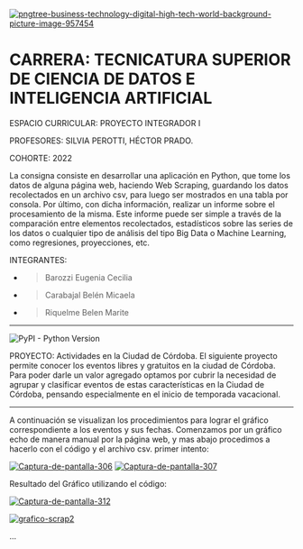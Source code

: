 <a href='https://postimages.org/' target='_blank'><img src='https://i.postimg.cc/L5VVxXrN/pngtree-business-technology-digital-high-tech-world-background-picture-image-957454.png' border='0' alt='pngtree-business-technology-digital-high-tech-world-background-picture-image-957454'/></a>

<h1>CARRERA: TECNICATURA SUPERIOR DE CIENCIA DE DATOS E INTELIGENCIA ARTIFICIAL</h1>

ESPACIO CURRICULAR: PROYECTO INTEGRADOR I

PROFESORES: SILVIA PEROTTI, HÉCTOR PRADO.

COHORTE: 2022
 

La consigna consiste en desarrollar una aplicación en Python, que tome los datos de
alguna página web, haciendo Web Scraping, guardando los datos recolectados en un
archivo csv, para luego ser mostrados en una tabla por consola.
Por último, con dicha información, realizar un informe sobre el procesamiento de la
misma. Este informe puede ser simple a través de la comparación entre elementos
recolectados, estadísticos sobre las series de los datos o cualquier tipo de análisis del
tipo Big Data o Machine Learning, como regresiones, proyecciones, etc.

INTEGRANTES:

* > Barozzi Eugenia Cecilia

* > Carabajal Belén Micaela

* > Riquelme Belen Marite

---

![PyPI - Python Version](https://img.shields.io/pypi/pyversions/3?color=%233776AB&style=for-the-badge)


PROYECTO: Actividades en la Ciudad de Córdoba. 
El siguiente proyecto permite conocer los eventos libres y gratuitos en la ciudad de Córdoba. Para poder darle un valor agregado optamos por cubrir la necesidad de agrupar y clasificar eventos de estas características en la Ciudad de Córdoba, pensando especialmente en el inicio de temporada vacacional.

---

A continuación se visualizan los procedimientos para lograr el gráfico correspondiente a los eventos y sus fechas. Comenzamos por un gráfico echo de manera manual por la página web, y mas abajo procedimos a hacerlo con el código y el archivo csv.
primer intento:


<a href='https://postimg.cc/gxHN4m23' target='_blank'><img src='https://i.postimg.cc/y8wt1Nqp/Captura-de-pantalla-306.png' border='0' alt='Captura-de-pantalla-306'/></a>
<a href='https://postimages.org/' target='_blank'><img src='https://i.postimg.cc/7ZqQpJmr/Captura-de-pantalla-307.png' border='0' alt='Captura-de-pantalla-307'/></a>


Resultado del Gráfico utilizando el código:

<a href='https://postimg.cc/MM8qtzQB' target='_blank'><img src='https://i.postimg.cc/NMKFsMGd/Captura-de-pantalla-312.png' border='0' alt='Captura-de-pantalla-312'/></a>

<a href='https://postimages.org/' target='_blank'><img src='https://i.postimg.cc/sxnTpTCj/grafico-scrap2.png' border='0' alt='grafico-scrap2'/></a>








...
